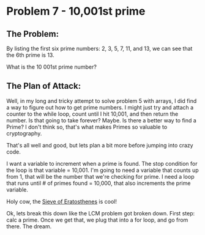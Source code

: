 # Problem 7 - 10,001st prime

## The Problem:

By listing the first six prime numbers: 2, 3, 5, 7, 11, and 13, we can see that the 6th prime is 13.

What is the 10 001st prime number?

## The Plan of Attack:

Well, in my long and tricky attempt to solve problem 5 with arrays, I did find a way to figure out how to get prime numbers. I might just try and attach a counter to the while loop, count until I hit 10,001, and then return the number. Is that going to take forever? Maybe. Is there a better way to find a Prime? I don't think so, that's what makes Primes so valuable to cryptography.

That's all well and good, but lets plan a bit more before jumping into crazy code.

I want a variable to increment when a prime is found. The stop condition for the loop is that variable = 10,001.
I'm going to need a variable that counts up from 1, that will be the number that we're checking for prime.
I need a loop that runs until # of primes found = 10,000, that also increments the prime variable.

Holy cow, the [Sieve of Eratosthenes](https://en.wikipedia.org/wiki/Sieve_of_Eratosthenes) is cool!

Ok, lets break this down like the LCM problem got broken down. First step: calc a prime. Once we get that, we plug that into a for loop, and go from there. The dream. 
